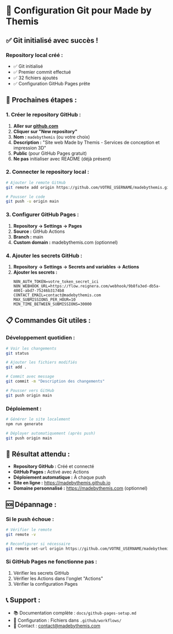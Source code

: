 # 🔧 Configuration Git pour Made by Themis

## ✅ **Git initialisé avec succès !**

### **Repository local créé :**
- ✅ Git initialisé
- ✅ Premier commit effectué
- ✅ 32 fichiers ajoutés
- ✅ Configuration GitHub Pages prête

## 🚀 **Prochaines étapes :**

### **1. Créer le repository GitHub :**

1. **Aller sur [github.com](https://github.com)**
2. **Cliquer sur "New repository"**
3. **Nom :** `madebythemis` (ou votre choix)
4. **Description :** "Site web Made by Themis - Services de conception et impression 3D"
5. **Public** (pour GitHub Pages gratuit)
6. **Ne pas** initialiser avec README (déjà présent)

### **2. Connecter le repository local :**

```bash
# Ajouter le remote GitHub
git remote add origin https://github.com/VOTRE_USERNAME/madebythemis.git

# Pousser le code
git push -u origin main
```

### **3. Configurer GitHub Pages :**

1. **Repository → Settings → Pages**
2. **Source :** GitHub Actions
3. **Branch :** main
4. **Custom domain :** madebythemis.com (optionnel)

### **4. Ajouter les secrets GitHub :**

1. **Repository → Settings → Secrets and variables → Actions**
2. **Ajouter les secrets :**
   ```
   N8N_AUTH_TOKEN=votre_token_secret_ici
   N8N_WEBHOOK_URL=https://flow.reignera.com/webhook/9b8fa3ed-db5a-4001-abd7-75246b3174b8
   CONTACT_EMAIL=contact@madebythemis.com
   MAX_SUBMISSIONS_PER_HOUR=10
   MIN_TIME_BETWEEN_SUBMISSIONS=30000
   ```

## 📋 **Commandes Git utiles :**

### **Développement quotidien :**
```bash
# Voir les changements
git status

# Ajouter les fichiers modifiés
git add .

# Commit avec message
git commit -m "Description des changements"

# Pousser vers GitHub
git push origin main
```

### **Déploiement :**
```bash
# Générer le site localement
npm run generate

# Déployer automatiquement (après push)
git push origin main
```

## 🎯 **Résultat attendu :**

- **Repository GitHub :** Créé et connecté
- **GitHub Pages :** Activé avec Actions
- **Déploiement automatique :** À chaque push
- **Site en ligne :** https://madebythemis.github.io
- **Domaine personnalisé :** https://madebythemis.com (optionnel)

## 🆘 **Dépannage :**

### **Si le push échoue :**
```bash
# Vérifier le remote
git remote -v

# Reconfigurer si nécessaire
git remote set-url origin https://github.com/VOTRE_USERNAME/madebythemis.git
```

### **Si GitHub Pages ne fonctionne pas :**
1. Vérifier les secrets GitHub
2. Vérifier les Actions dans l'onglet "Actions"
3. Vérifier la configuration Pages

## 📞 **Support :**

- 📚 Documentation complète : `docs/github-pages-setup.md`
- 🔧 Configuration : Fichiers dans `.github/workflows/`
- 📧 Contact : contact@madebythemis.com
